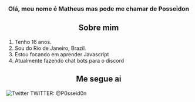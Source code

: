 <h3 align="center">Olá, meu nome é Matheus mas pode me chamar de Posseidon</h3>

<h2 align="center">Sobre mim</h2>

<ol>
    <li>Tenho 16 anos.</li>
    <li>Sou do Rio de Janeiro, Brazil.</li>
    <li>Estou focando em aprender Javascript</li>
    <li>Atualmente fazendo chat bots para o discord</li>
</ol>

<h2 align="center">Me segue ai</h2>

![Twitter](https://logodownload.org/wp-content/uploads/2014/09/twitter-logo-10.png) TWITTER: @P0sseid0n 
